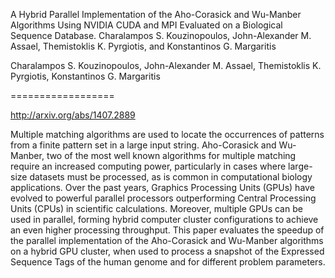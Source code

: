 A Hybrid Parallel Implementation of the Aho-Corasick and Wu-Manber Algorithms Using NVIDIA CUDA and MPI Evaluated on a Biological Sequence Database. Charalampos S. Kouzinopoulos, John-Alexander M. Assael, Themistoklis K. Pyrgiotis, and Konstantinos G. Margaritis

Charalampos S. Kouzinopoulos, John-Alexander M. Assael, Themistoklis K. Pyrgiotis, Konstantinos G. Margaritis

==================

http://arxiv.org/abs/1407.2889


Multiple matching algorithms are used to locate the occurrences of patterns from a finite pattern set in a large input string. Aho-Corasick and Wu-Manber, two of the most well known algorithms for multiple matching require an increased computing power, particularly in cases where large-size datasets must be processed, as is common in computational biology applications. Over the past years, Graphics Processing Units (GPUs) have evolved to powerful parallel processors outperforming Central Processing Units (CPUs) in scientific calculations. Moreover, multiple GPUs can be used in parallel, forming hybrid computer cluster configurations to achieve an even higher processing throughput. This paper evaluates the speedup of the parallel implementation of the Aho-Corasick and Wu-Manber algorithms on a hybrid GPU cluster, when used to process a snapshot of the Expressed Sequence Tags of the human genome and for different problem parameters.
